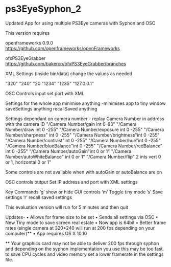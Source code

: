 # ps3EyeSyphon_2
Updated App for using multiple PS3Eye cameras with Syphon and OSC

This version requires 

openframeworks 0.9.0 
https://github.com/openframeworks/openFrameworks

ofxPS3EyeGrabber 
https://github.com/bakercp/ofxPS3EyeGrabber/branches

XML Settings (inside bin/data) change the values as needed

"<CAMWIDTH>320</CAMWIDTH>"
"<CAMHEIGHT>240</CAMHEIGHT>"
"<FRAMERATE>20</FRAMERATE>
"<RECIEVEPORT>1234</RECIEVEPORT>"
"<SENDPORT>1235</SENDPORT>"
"<SENDIP>127.0.0.1</SENDIP>"


OSC Controls input
set port with XML

Settings for the whole app
minimise anything -minimises app to tiny window
saveSettings anything
recallSaved anything

Settings dependant on camera number - replay Camera Number in address with the camera ID
"/Camera Number/gain int 0-63"
"/Camera Number/draw int 0 -255"
"/Camera Number/exposure int 0 -255"
"/Camera Number/sharpness" int 0 -255"
"/Camera Number/brightness"int 0 -255"
"/Camera Number/contrast"int 0 -255"
"/Camera Number/hue"int 0 -255"
"/Camera Number/blueBalance"int 0 -255"
"/Camera Number/redBalance" int 0 -255"
"/Camera Number/autoGain"int 0 or 1"
"/Camera Number/autoWhiteBalance" int 0 or 1"
"/Camera Number/flip" 2 ints vert 0 or 1, horizontal 0 or 1"

Some controls are not available when with autoGain or autoBalance are on

OSC controls output
Set IP address and port with XML settings

Key Commands
‘g’ show or hide GUI controls
‘m’ Toggle tiny mode
’s’ Save settings
‘r’ recall saved settings

This evaluation version will run for 5 minutes and then quit

Updates- 
	•	Allows for frame size to be set
	•	Sends all settings via OSC
	•	New Tiny mode to save screen real estate
	•	Now app is 64bit
	•	Better frame rates (single camera at 320*240 will run at 200 fps depending on your computer)**
	•	App requires OS X 10.10 

** Your graphics card may not be able to deliver 200 fps through syphon and depending on the syphon implementation you use this may be too fast. to save CPU cycles and video memory set a lower framerate in the settings file.
